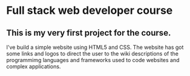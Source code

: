 # Full stack web developer course
## This is my very first project for the course.
I've build a simple website using HTML5 and CSS.
The website has got some links and logos to direct the user to the wiki descriptions of the programmimg languages and frameworks used to code websites and complex applications.
